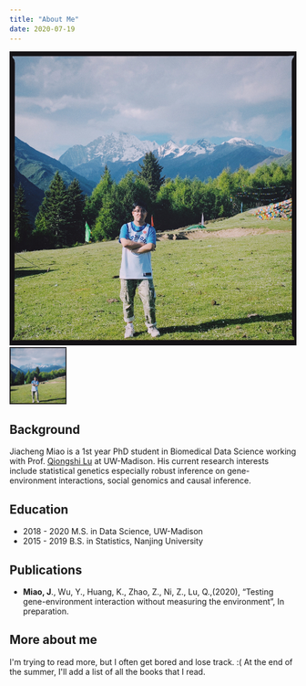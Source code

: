 ```yaml
---
title: "About Me"
date: 2020-07-19
---
```


![alt text](https://github.com/jmiao24/personal_website/blob/master/content/avatar.JPG?raw=true)
<img src="https://github.com/jmiao24/personal_website/blob/master/content/avatar.JPG" width="100" height="100">

## Background
Jiacheng Miao is a 1st year PhD student in Biomedical Data Science working with Prof. [Qiongshi Lu](http://qlu-lab.org/) at UW-Madison. His current research interests include statistical genetics especially robust inference on gene-environment interactions, social genomics and causal inference.

## Education

* 2018 - 2020 M.S. in Data Science, UW-Madison
* 2015 - 2019 B.S. in Statistics, Nanjing University


## Publications
* **Miao, J**., Wu, Y., Huang, K., Zhao, Z., Ni, Z., Lu, Q.,(2020), “Testing gene-environment interaction without measuring the environment”, In preparation.

## More about me
I'm trying to read more, but I often get bored and lose track. :( At the end of the summer, I'll add a list of all the books that I read.
